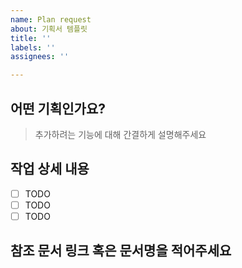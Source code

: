 ```yaml
---
name: Plan request
about: 기획서 템플릿
title: ''
labels: ''
assignees: ''

---
```


## 어떤 기획인가요?

> 추가하려는 기능에 대해 간결하게 설명해주세요

## 작업 상세 내용

- [ ] TODO
- [ ] TODO
- [ ] TODO

## 참조 문서 링크 혹은 문서명을 적어주세요
